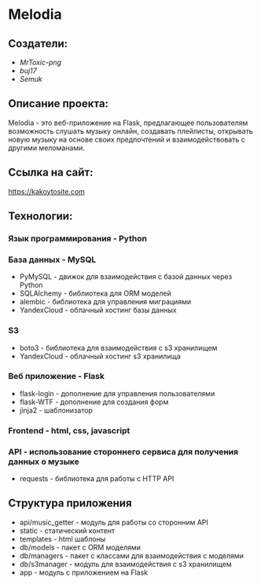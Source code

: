 # Melodia

## Создатели:

* _MrToxic-png_
* _buj17_
* _Semuk_

## Описание проекта:
Melodia - это веб-приложение на Flask, предлагающее пользователям возможность слушать музыку онлайн, создавать плейлисты, открывать новую музыку на основе своих предпочтений и взаимодействовать с другими меломанами.

## Ссылка на сайт:
https://kakoytosite.com

## Технологии:
### Язык программирования - Python

### База данных - MySQL
* PyMySQL - движок для взаимодействия с базой данных через Python
* SQLAlchemy - библиотека для ORM моделей
* alembic - библиотека для управления миграциями
* YandexCloud - облачный хостинг базы данных

### S3
* boto3 - библиотека для взаимодействия с s3 хранилищем
* YandexCloud - облачный хостинг s3 хранилища

### Веб приложение - Flask
* flask-login - дополнение для управления пользователями
* flask-WTF - дополнение для создания форм
* jinja2 - шаблонизатор

### Frontend - html, css, javascript

### API - использование стороннего сервиса для получения данных о музыке
* requests - библиотека для работы с HTTP API

## Структура приложения
* api/music_getter - модуль для работы со сторонним API
* static - статический контент
* templates - html шаблоны
* db/models - пакет с ORM моделями
* db/managers - пакет с классами для взаимодействия с моделями
* db/s3manager - модуль для взаимодействия с s3 хранилищем
* app - модуль с приложением на Flask

